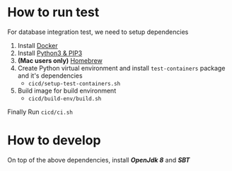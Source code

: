 # How to run test

For database integration test, we need to setup dependencies

1. Install [Docker](https://www.docker.com)
2. Install [Python3 & PIP3](https://www.python.org/downloads)
2. **(Mac users only)** [Homebrew](https://brew.sh)
3. Create Python virtual environment and install `test-containers` package and it's dependencies
   - `cicd/setup-test-containers.sh`
4. Build image for build environment
   - `cicd/build-env/build.sh`
   
Finally Run `cicd/ci.sh`

# How to develop

On top of the above dependencies, install **_OpenJdk 8_** and **_SBT_**
